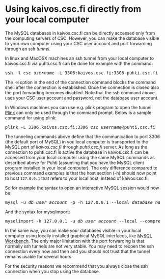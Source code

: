 # Using kaivos.csc.fi directly from your local computer

The MySQL databases in kaivos.csc.fi can be directly accessed only from the computing servers of CSC. However, you can make the database visible to your own computer using your CSC user account and port forwarding through an _ssh tunnel_.

In linux and MacOSX machines an ssh tunnel from your local computer to kaivos.csc.fi via puhti.csc.fi can be done for example with the command:

<pre>ssh -l <i>csc_username</i> -L 3306:kaivos.csc.fi:3306 puhti.csc.fi -N</pre>
The `-N` option in the end of the connection command blocks the command shell after the connection is established. Once the connection is closed also the port forwarding becomes disabled. Note that the ssh command above uses your CSC user account and password, not the database user account.

In Windows machines you can use e.g. plink program to open the tunnel. [Plink](https://www.chiark.greenend.org.uk/~sgtatham/putty/latest.html) can only be used through the command prompt. Below is a sample command for using plink:

<pre>plink -L 3306:kaivos.csc.fi:3306 <i>csc_username</i>@puhti.csc.fi</pre>

The tunneling commands above define that the communication to port 3306 (the default port of MySQL) in you local computer is transported to the MySQL port of _kaivos.csc.fi_ through _puhti.csc.fi_ server. As long as the connection to puhti.csc.fi is active the database in kaivos.csc.fi can be accessed from your local computer using the same MySQL commands as described above for Puhti (assuming that you have the MySQL client program installed in your local computer). The only difference compared to previous command examples is that the host section (-h) should now point to host `127.0.0.1` that refers to your local host, instead of kaivos.csc.fi.

So for example the syntax to open an interactive MySQL session would now be:
<pre>mysql -u <i>db_user_account</i> -p -h 127.0.0.1 --local <i>database_name</i></pre>

And the syntax for mysqlimport:

<pre>mysqlimport -h 127.0.0.1 -u <i>db_user_account</i> --local --compress --password <i>database_name</i> <i>input_file.table</i></pre>

In the same way, you can make your databases visible in your local computer using locally installed graphical MySQL interfaces, like [MySQL Workbench](https://www.mysql.com/products/workbench/). The only major limitation with the port forwarding is that normally ssh tunnels are not very stable. You may need to reopen the ssh connection every now and then and you should not trust that the tunnel remains usable for several hours.

For the security reasons we recommend that you always close the ssh connection when you stop using the database.
